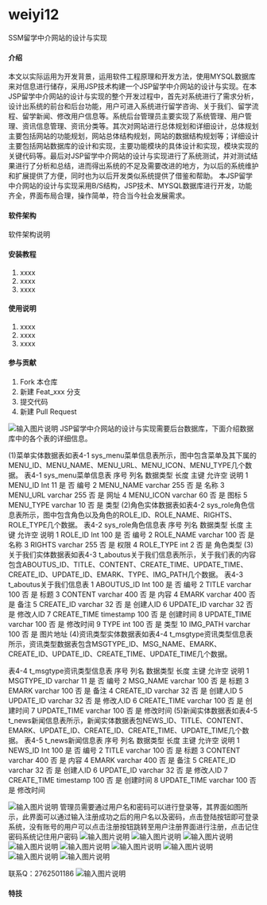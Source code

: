 # weiyi12
SSM留学中介网站的设计与实现

#### 介绍
本文以实际运用为开发背景，运用软件工程原理和开发方法，使用MYSQL数据库来对信息进行储存，采用JSP技术构建一个JSP留学中介网站的设计与实现。在本JSP留学中介网站的设计与实现的整个开发过程中，首先对系统进行了需求分析，设计出系统的前台和后台功能，用户可进入系统进行留学咨询、关于我们、留学流程、留学新闻、修改用户信息等。系统后台管理员主要实现了系统管理、用户管理、资讯信息管理、资讯分类等。其次对网站进行总体规划和详细设计，总体规划主要包括网站的功能规划，网站总体结构规划，网站的数据结构规划等；详细设计主要包括网站数据库的设计和实现，主要功能模块的具体设计和实现，模块实现的关键代码等。最后对JSP留学中介网站的设计与实现进行了系统测试，并对测试结果进行了分析和总结，进而得出系统的不足及需要改进的地方，为以后的系统维护和扩展提供了方便，同时也为以后开发类似系统提供了借鉴和帮助。
本JSP留学中介网站的设计与实现采用B/S结构，JSP技术、MYSQL数据库进行开发，功能齐全，界面布局合理，操作简单，符合当今社会发展需求。


#### 软件架构
软件架构说明


#### 安装教程

1.  xxxx
2.  xxxx
3.  xxxx

#### 使用说明

1.  xxxx
2.  xxxx
3.  xxxx

#### 参与贡献

1.  Fork 本仓库
2.  新建 Feat_xxx 分支
3.  提交代码
4.  新建 Pull Request

![输入图片说明](https://images.gitee.com/uploads/images/2020/1122/234935_07bd1a37_4865385.png "屏幕截图.png")
JSP留学中介网站的设计与实现需要后台数据库，下面介绍数据库中的各个表的详细信息。

(1)菜单实体数据表如表4-1 sys_menu菜单信息表所示，图中包含菜单及其下属的MENU_ID、MENU_NAME、MENU_URL、MENU_ICON、MENU_TYPE几个数据。
表4-1 sys_menu菜单信息表
序号	列名	数据类型	长度	主键	允许空	说明
1	MENU_ID	Int	11	是	否	编号
2	MENU_NAME	varchar	255	否	是	名称
3	MENU_URL	varchar	255	否	是	网址
4	MENU_ICON	varchar	60	否	是	图标
5	MENU_TYPE	varchar	10	否	是	类型
(2)角色实体数据表如表4-2  sys_role角色信息表所示，图中包含角色以及角色的ROLE_ID、ROLE_NAME、RIGHTS、ROLE_TYPE几个数据。
表4-2  sys_role角色信息表
序号	列名	数据类型	长度	主键	允许空	说明
1	ROLE_ID	Int	100	是	否	编号
2	ROLE_NAME	varchar	100	否	是	名称
3	RIGHTS	varchar	255	否	是	权限
4	ROLE_TYPE	int	2	否	是	角色类型
(3)关于我们实体数据表如表4-3  t_aboutus关于我们信息表所示，关于我们表的内容包含ABOUTUS_ID、TITLE、CONTENT、CREATE_TIME、UPDATE_TIME、CREATE_ID、UPDATE_ID、EMARK、TYPE、IMG_PATH几个数据。
                          表4-3  t_aboutus关于我们信息表
1	ABOUTUS_ID	Int	100	是	否	编号
2	TITLE	varchar	100	否	是	标题
3	CONTENT	varchar	400	否	是	内容
4	EMARK	varchar	400	否	是	备注
5	CREATE_ID	varchar	32	否	是	创建人ID
6	UPDATE_ID	varchar	32	否	是	修改人ID
7	CREATE_TIME	timestamp	100	否	是	创建时间
8	UPDATE_TIME	varchar	100	否	是	修改时间
9	TYPE	int	100	否	是	类型
10	IMG_PATH	varchar	100	否	是	图片地址
(4)资讯类型实体数据表如表4-4 t_msgtype资讯类型信息表所示，资讯类型数据表包含MSGTYPE_ID、MSG_NAME、EMARK、CREATE_ID、UPDATE_ID、CREATE_TIME、UPDATE_TIME几个数据。



表4-4 t_msgtype资讯类型信息表
序号	列名	数据类型	长度	主键	允许空	说明
1	MSGTYPE_ID	varchar	11	是	否	编号
2	MSG_NAME	varchar	100	否	是	标题
3	EMARK	varchar	100	否	是	备注
4	CREATE_ID	varchar	32	否	是	创建人ID
5	UPDATE_ID	varchar	32	否	是	修改人ID
6	CREATE_TIME	varchar	100	否	是	创建时间
7	UPDATE_TIME	varchar	100	否	是	修改时间
(5)新闻实体数据表如表4-5 t_news新闻信息表所示，新闻实体数据表包NEWS_ID、TITLE、CONTENT、EMARK、UPDATE_ID、CREATE_ID、CREATE_TIME、UPDATE_TIME几个数据。
表4-5 t_news新闻信息表
序号	列名	数据类型	长度	主键	允许空	说明
1	NEWS_ID	Int	100	是	否	编号
2	TITLE	varchar	100	否	是	标题
3	CONTENT	varchar	400	否	是	内容
4	EMARK	varchar	400	否	是	备注
5	CREATE_ID	varchar	32	否	是	创建人ID
6	UPDATE_ID	varchar	32	否	是	修改人ID
7	CREATE_TIME	timestamp	100	否	是	创建时间
8	UPDATE_TIME	varchar	100	否	是	修改时间

![输入图片说明](https://images.gitee.com/uploads/images/2020/1122/235003_7340f2b0_4865385.png "屏幕截图.png")
管理员需要通过用户名和密码可以进行登录等，其界面如图所示，此界面可以通过输入注册成功之后的用户名以及密码，点击登陆按钮即可登录系统，没有账号的用户可以点击注册按钮跳转至用户注册界面进行注册，点击记住密码系统记住用户密码
![输入图片说明](https://images.gitee.com/uploads/images/2020/1122/235011_a7bd4377_4865385.png "屏幕截图.png")
![输入图片说明](https://images.gitee.com/uploads/images/2020/1122/235031_8261c415_4865385.png "屏幕截图.png")
![输入图片说明](https://images.gitee.com/uploads/images/2020/1122/235039_1e29f95e_4865385.png "屏幕截图.png")
![输入图片说明](https://images.gitee.com/uploads/images/2020/1122/235046_5173ded0_4865385.png "屏幕截图.png")
![输入图片说明](https://images.gitee.com/uploads/images/2020/1122/235055_d165686d_4865385.png "屏幕截图.png")
![输入图片说明](https://images.gitee.com/uploads/images/2020/1122/235102_0842e81d_4865385.png "屏幕截图.png")
![输入图片说明](https://images.gitee.com/uploads/images/2020/1122/235110_adafb231_4865385.png "屏幕截图.png")
![输入图片说明](https://images.gitee.com/uploads/images/2020/1122/235119_e7d3a74a_4865385.png "屏幕截图.png")
![输入图片说明](https://images.gitee.com/uploads/images/2020/1122/235125_304a5c86_4865385.png "屏幕截图.png")


联系Q：2762501186
![输入图片说明](https://images.gitee.com/uploads/images/2020/1119/003728_cd598bb9_4865385.jpeg "微信.jpg")

#### 特技
